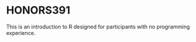 # HONORS391
This is an introduction to R designed for participants with no programming experience. 
